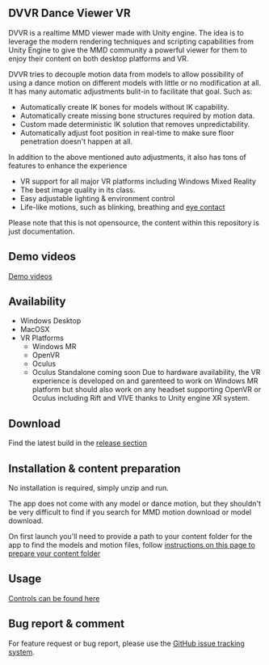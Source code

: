 ## DVVR Dance Viewer VR

DVVR is a realtime MMD viewer made with Unity engine. The idea is to leverage the modern rendering techniques and scripting capabilities from Unity Engine to give the MMD community a powerful viewer for them to enjoy their content on both desktop platforms and VR. 

DVVR tries to decouple motion data from models to allow possibility of using a dance motion on different models with little or no modification at all. It has many automatic adjustments bulit-in to facilitate that goal. Such as:
* Automatically create IK bones for models without IK capability.
* Automatically create missing bone structures required by motion data.
* Custom made deterministic IK solution that removes unpredictability.
* Automatically adjust foot position in real-time to make sure floor penetration doesn't happen at all. 

In addition to the above mentioned auto adjustments, it also has tons of features to enhance the experience
* VR support for all major VR platforms including Windows Mixed Reality
* The best image quality in its class.
* Easy adjustable lighting & environment control
* Life-like motions, such as blinking, breathing and [eye contact](pages/blog/eyecontact.md)

Please note that this is not opensource, the content within this repository is just documentation.

## Demo videos
[Demo videos](pages/blog/demovideos.md)

## Availability
* Windows Desktop
* MacOSX
* VR Platforms 
  * Windows MR
  * OpenVR
  * Oculus 
  * Oculus Standalone coming soon
Due to hardware availability, the VR experience is developed on and garenteed to work on Windows MR platform but should also work on any headset supporting OpenVR or Oculus including Rift and VIVE thanks to Unity engine XR system. 

## Download
Find the latest build in the [release section](https://github.com/alloystorm/dvvr/releases)

## Installation & content preparation 
No installation is required, simply unzip and run. 

The app does not come with any model or dance motion, but they shouldn't be very difficult to find if you search for MMD motion download or model download. 

On first launch you'll need to provide a path to your content folder for the app to find the models and motion files, follow [instructions on this page to prepare your content folder](pages/blog/preparecontent.md)


## Usage
[Controls can be found here](pages/blog/controls.md)

## Bug report & comment
For feature request or bug report, please use the [GitHub issue tracking system](https://github.com/alloystorm/dvvr/issues).
